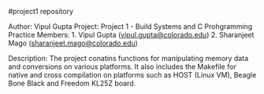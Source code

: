
#project1 repository


Author: Vipul Gupta
Project: Project 1 - Build Systems and C Prohgramming Practice
Members: 1. Vipul Gupta (vipul.gupta@colorado.edu)
	 2. Sharanjeet Mago (sharanjeet.mago@colorado.edu)

Description: The project conatins functions for manipulating memory data
and conversions on various platforms. It also includes the Makefile for 
native and cross compilation on platforms such as HOST (Linux VM), 
Beagle Bone Black and Freedom KL25Z board.

